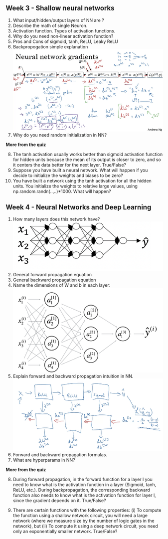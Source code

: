 ## Week 3 - Shallow neural networks

1. What input/hidden/output layers of NN are ?
2. Describe the math of single Neuron.
3. Activation function. Types of activation functions.
4. Why do you need non-linear activation function?
5.  Pros and Cons of sigmoid, tanh, ReLU, Leaky ReLU
6. Backpropogation simple explanation
![ex](https://github.com/OzmundSedler/Deep-Learning-Coursera/blob/master/1%20Neural%20Networks%20and%20Deep%20Learning/week%203/images/AC78FD38-C896-4654-B6FA-B4520BE8797C.png)
7. Why do you need random initialization in NN?

**More from the quiz**

8. The tanh activation usually works better than sigmoid activation function for hidden units because the mean of its output is closer to zero, and so it centers the data better for the next layer. True/False?
9. Suppose you have built a neural network. What will happen if you decide to initialize the weights and biases to be zero?
10. You have built a network using the tanh activation for all the hidden units. You initialize the weights to relative large values, using np.random.randn(..,..)*1000. What will happen?


## Week 4 - Neural Networks and Deep Learning

1. How many layers does this network have?
![layers](https://github.com/OzmundSedler/Deep-Learning-Coursera/blob/master/1%20Neural%20Networks%20and%20Deep%20Learning/week%204/images/8E001A70-3705-420B-B3FC-CEE7D542D13D.png)
2. General forward propagation equation
3. General backward propagation equation
4. Name the dimensions of W and b in each layer:
![NN](https://github.com/OzmundSedler/Deep-Learning-Coursera/blob/master/1%20Neural%20Networks%20and%20Deep%20Learning/week%204/images/D571455D-EE09-4AE2-87CF-6EB956001E55.png)
5. Explain forward and backward propagation intuition in NN.
![b_ex](https://github.com/OzmundSedler/Deep-Learning-Coursera/blob/master/1%20Neural%20Networks%20and%20Deep%20Learning/week%204/images/FCD17C4E-E0D0-403C-AFF5-10C66DFFD081.png)
6. Forward and backward propagation formulas.
7. What are hyperparams in NN?

**More from the quiz**

8. During forward propagation, in the forward function for a layer l you need to know what is the activation function in a layer (Sigmoid, tanh, ReLU, etc.). During backpropagation, the corresponding backward function also needs to know what is the activation function for layer l, since the gradient depends on it. True/False?

9. There are certain functions with the following properties: (i) To compute the function using a shallow network circuit, you will need a large network (where we measure size by the number of logic gates in the network), but (ii) To compute it using a deep network circuit, you need only an exponentially smaller network. True/False?
